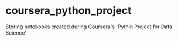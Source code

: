 # coursera_python_project
Storing notebooks created during Coursera's 'Pythin Project for Data Science'
